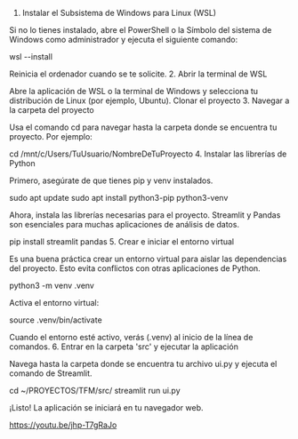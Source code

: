 1. Instalar el Subsistema de Windows para Linux (WSL)

Si no lo tienes instalado, abre el PowerShell o la Símbolo del sistema de Windows como administrador y ejecuta el siguiente comando:

wsl --install

Reinicia el ordenador cuando se te solicite.
2. Abrir la terminal de WSL

Abre la aplicación de WSL o la terminal de Windows y selecciona tu distribución de Linux (por ejemplo, Ubuntu).
Clonar el proyecto 
3. Navegar a la carpeta del proyecto

Usa el comando cd para navegar hasta la carpeta donde se encuentra tu proyecto. Por ejemplo:

cd /mnt/c/Users/TuUsuario/NombreDeTuProyecto
4. Instalar las librerías de Python

Primero, asegúrate de que tienes pip y venv instalados.

sudo apt update
sudo apt install python3-pip python3-venv

Ahora, instala las librerías necesarias para el proyecto. Streamlit y Pandas son esenciales para muchas aplicaciones de análisis de datos.

pip install streamlit pandas
5. Crear e iniciar el entorno virtual

Es una buena práctica crear un entorno virtual para aislar las dependencias del proyecto. Esto evita conflictos con otras aplicaciones de Python.

python3 -m venv .venv

Activa el entorno virtual:

source .venv/bin/activate

Cuando el entorno esté activo, verás (.venv) al inicio de la línea de comandos.
6. Entrar en la carpeta 'src' y ejecutar la aplicación

Navega hasta la carpeta donde se encuentra tu archivo ui.py y ejecuta el comando de Streamlit.

cd ~/PROYECTOS/TFM/src/
streamlit run ui.py

¡Listo! La aplicación se iniciará en tu navegador web.

https://youtu.be/jhp-T7gRaJo


